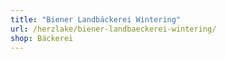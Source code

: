 ```yaml
---
title: "Biener Landbäckerei Wintering"
url: /herzlake/biener-landbaeckerei-wintering/
shop: Bäckerei
---
```

